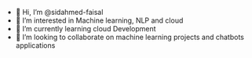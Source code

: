 - 👋 Hi, I’m @sidahmed-faisal
- 👀 I’m interested in Machine learning, NLP and cloud
- 🌱 I’m currently learning cloud Development
- 💞️ I’m looking to collaborate on machine learning projects and chatbots applications
<!-- - 📫 How to reach me  -->

<!---
sidahmed-faisal/sidahmed-faisal is a ✨ special ✨ repository because its `README.md` (this file) appears on your GitHub profile.
You can click the Preview link to take a look at your changes.
--->
